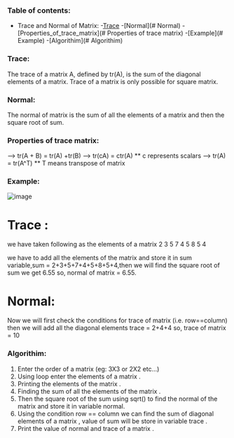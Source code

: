 ### Table of contents:
- Trace and Normal of Matrix:
    -[Trace](#Trace)
    -[Normal](# Normal)
    -[Properties_of_trace_matrix](# Properties of trace matrix)
    -[Example](# Example)
    -[Algorithim](# Algorithim)


### Trace:

The trace of a matrix A, defined by tr(A), is the sum of the diagonal elements of a matrix. Trace of a matrix is only possible for square matrix.

### Normal:

The normal of matrix is the sum of all the elements of a matrix and then the square root of sum.

### Properties of trace matrix: 

 --> tr(A + B) = tr(A) +tr(B)
 --> tr(cA) = ctr(A)  ** c represents scalars
 --> tr(A) = tr(A^T)  ** T means transpose of matrix 

### Example: 

![image](https://user-images.githubusercontent.com/100208233/158046978-b535dc41-9ad6-4d5b-ad27-0580fa836415.png)

  # Trace :
we have taken following as the elements of a matrix 
2 3 5
7 4 5
8 5 4

we have to add all the elements of the matrix and store it in sum variable,sum = 2+3+5+7+4+5+8+5+4,then we will find the square root of sum we get 6.55
so, normal of matrix = 6.55.

 # Normal:
Now we will first check the conditions for trace of matrix (i.e. row==column) then we will add all the diagonal elements 
trace = 2+4+4  so, trace of matrix = 10

### Algorithim:

1. Enter the order of a matrix (eg: 3X3 or 2X2 etc...)
2. Using loop enter the elements of a matrix .
3. Printing the elements of the matrix .
4. Finding the sum of all the elements of the matrix .
5. Then the square root of the sum using sqrt() to find the normal of the matrix and store it in variable normal.
6. Using the condition row == column we can find the sum of diagonal elements of a matrix , value of sum will be store in
 variable trace .
7. Print the value of normal and trace of a matrix .